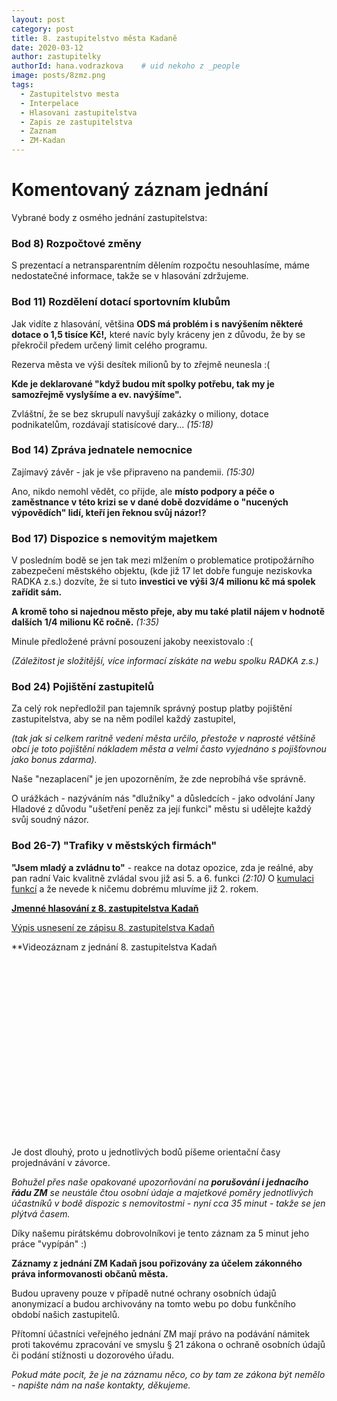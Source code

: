 ```yaml
---
layout: post
category: post
title: 8. zastupitelstvo města Kadaně
date: 2020-03-12
author: zastupitelky
authorId: hana.vodrazkova    # uid nekoho z _people
image: posts/8zmz.png
tags:
  - Zastupitelstvo mesta
  - Interpelace
  - Hlasovani zastupitelstva
  - Zapis ze zastupitelstva
  - Zaznam 
  - ZM-Kadan
---
```


# Komentovaný záznam jednání 

Vybrané body z osmého jednání zastupitelstva:   

### Bod  8) Rozpočtové změny 

S prezentací a netransparentním dělením rozpočtu nesouhlasíme, máme nedostatečné informace, takže se v hlasování zdržujeme.


### Bod  11) Rozdělení dotací sportovním klubům 

Jak vidíte z hlasování, většina **ODS má problém i s navýšením některé dotace o 1,5 tisíce Kč!,** které navíc byly kráceny jen z důvodu, že by se překročil předem určený limit celého programu. 

Rezerva města ve výši desítek milionů by to zřejmě neunesla :(

**Kde je deklarované "když budou mít spolky potřebu, tak my je samozřejmě vyslyšíme a ev. navýšíme".**

Zvláštní, že se bez skrupulí navyšují zakázky o miliony, dotace podnikatelům, rozdávají statisícové dary... *(15:18)*



### Bod  14) Zpráva jednatele nemocnice 

Zajímavý závěr - jak je vše připraveno na pandemii. *(15:30)*

Ano, nikdo nemohl vědět, co přijde, ale **místo podpory a péče o zaměstnance v této krizi se v dané době dozvídáme o "nucených výpovědích" lidí, kteří jen řeknou svůj názor!?** 


### Bod  17) Dispozice s nemovitým majetkem 

V posledním bodě se jen tak mezi mlžením o problematice protipožárního zabezpečení městského objektu, 
(kde již 17 let dobře funguje neziskovka RADKA z.s.) dozvíte, že si tuto **investici ve výši 3/4 milionu kč má spolek zařídit sám.** 

**A kromě toho si najednou město přeje, aby mu také platil nájem  v hodnotě dalších 1/4 milionu Kč ročně.** *(1:35)*

Minule předložené právní posouzení jakoby neexistovalo :( 

*(Záležitost je složitější, více informací získáte na webu spolku RADKA z.s.)*   

### Bod  24) Pojištění zastupitelů 

Za celý rok nepředložil pan tajemník správný postup platby pojištění zastupitelstva, aby se na něm podílel každý zastupitel,

*(tak jak si celkem raritně vedení města určilo, přestože v naprosté většině obcí je toto pojištění nákladem města a velmi často vyjednáno s pojišťovnou jako bonus zdarma).*

Naše "nezaplacení" je jen upozorněním, že zde neprobíhá vše správně.

O urážkách - nazýváním nás "dlužníky" a důsledcích - jako odvolání Jany Hladové z důvodu "ušetření peněz za její funkci" městu si udělejte každý svůj soudný názor.

### Bod  26-7) "Trafiky v městských firmách" 

**"Jsem mladý a zvládnu to"** - reakce na dotaz opozice, zda je reálné, aby pan radní Vaic kvalitně zvládal svou již asi 5. a 6. funkci
*(2:10)* 
O [kumulaci funkcí](https://kadan.pirati.cz/aktuality/2zm-online.html) a že nevede k ničemu dobrému mluvíme již 2. rokem. 






**[Jmenné hlasování z 8. zastupitelstva Kadaň](https://drive.google.com/open?id=1h5rV7-3_CWMNFrmSBlnOMilFRLbHs2R0)**

[Výpis usnesení ze zápisu 8. zastupitelstva Kadaň](https://www.mesto-kadan.cz/filemanager/files/712126.pdf)

**Videozáznam z jednání 8. zastupitelstva Kadaň
<script src="https://fast.wistia.com/embed/medias/q2bsgrh4ic.jsonp" async></script><script src="https://fast.wistia.com/assets/external/E-v1.js" async></script><div class="wistia_responsive_padding" style="padding:56.25% 0 0 0;position:relative;"><div class="wistia_responsive_wrapper" style="height:100%;left:0;position:absolute;top:0;width:100%;"><div class="wistia_embed wistia_async_q2bsgrh4ic videoFoam=true" style="height:100%;position:relative;width:100%"><div class="wistia_swatch" style="height:100%;left:0;opacity:0;overflow:hidden;position:absolute;top:0;transition:opacity 200ms;width:100%;"><img src="https://fast.wistia.com/embed/medias/q2bsgrh4ic/swatch" style="filter:blur(5px);height:100%;object-fit:contain;width:100%;" alt="" aria-hidden="true" onload="this.parentNode.style.opacity=1;" /></div></div></div></div>


Je dost dlouhý, proto u jednotlivých bodů píšeme orientační časy projednávání v závorce.

*Bohužel přes naše opakované upozorňování na **porušování i jednacího řádu ZM** se neustále čtou osobní údaje a majetkové poměry jednotlivých účastníků v bodě dispozic s nemovitostmi - nyní cca 35 minut - takže se jen plýtvá časem.*

Díky našemu pirátskému dobrovolníkovi je tento záznam za 5 minut jeho práce "vypípán" :)




**Záznamy z jednání ZM Kadaň jsou pořizovány za účelem zákonného práva informovanosti občanů města.** 

Budou upraveny pouze v případě nutné ochrany osobních údajů anonymizací a budou archivovány na tomto webu po dobu funkčního období našich zastupitelů. 

Přítomní účastníci veřejného jednání ZM mají právo na podávání námitek proti takovému zpracování ve smyslu § 21 zákona o ochraně osobních údajů či podání stížnosti u dozorového úřadu.

*Pokud máte pocit, že je na záznamu něco, co by tam ze zákona být nemělo - napište nám na naše kontakty, děkujeme.*



